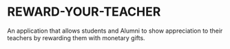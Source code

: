 # REWARD-YOUR-TEACHER

An application that allows students and Alumni to show appreciation to their teachers by rewarding them with monetary gifts.
